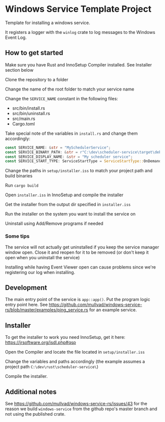 # Windows Service Template Project

Template for installing a windows service.

It registers a logger with the `winlog` crate to log messages to the Windows Event Log.

## How to get started

Make sure you have Rust and InnoSetup Compiler installed. See Installer section below

Clone the repository to a folder

Change the name of the root folder to match your service name

Change the `SERVICE_NAME` constant in the following files:

- src/bin/install.rs
- src/bin/uninstall.rs
- src/main.rs
- Cargo.toml

Take special note of the variables in `install.rs` and change them accordingly:

```rust
const SERVICE_NAME: &str = "MySchedulerService";
const SERVICE_BINARY_PATH: &str = r"C:\dev\scheduler-service\target\debug\scheduler_service.exe";
const SERVICE_DISPLAY_NAME: &str = "My scheduler service";
const SERVICE_START_TYPE: ServiceStartType = ServiceStartType::OnDemand;
```

Change the paths in `setup/installer.iss` to match your project path and build binaries

Run `cargo build`

Open `installer.iss` in InnoSetup and compile the installer

Get the installer from the output dir specified in `installer.iss`

Run the installer on the system you want to install the service on

Uninstall using Add/Remove programs if needed

### Some tips

The service will not actually get uninstalled if you keep the service manager window open. Close it
and reopen for it to be removed (or don't keep it open when you uninstall the service)

Installing while having Event Viewer open can cause problems since we're registering our log
when installing.

## Development

The main entry point of the service is `app::app()`. Put the program logic entry point here. See
https://github.com/mullvad/windows-service-rs/blob/master/examples/ping_service.rs for an example
service.

## Installer

To get the installer to work you need InnoSetup, get it here: https://jrsoftware.org/isdl.php#qsp

Open the Compiler and locate the file located in `setup/installer.iss`

Change the variables and paths accordingly (the example assumes a project path `C:\dev\rust\scheduler-service\`)

Compile the installer.

## Additional notes

See https://github.com/mullvad/windows-service-rs/issues/43 for the reason we build `windows-service`
from the github repo's master branch and not using the published crate.